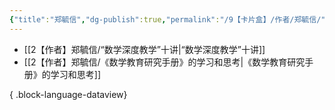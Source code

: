 ```yaml
---
{"title":"郑毓信","dg-publish":true,"permalink":"/9【卡片盒】/作者/郑毓信/","dgPassFrontmatter":true,"noteIcon":""}
---
```


- [[2【作者】郑毓信/“数学深度教学”十讲\|“数学深度教学”十讲]]
- [[2【作者】郑毓信/《数学教育研究手册》的学习和思考\|《数学教育研究手册》的学习和思考]]

{ .block-language-dataview}